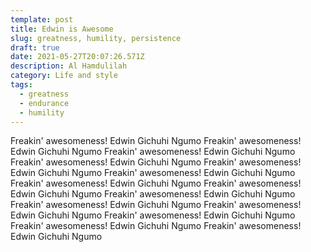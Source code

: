 ```yaml
---
template: post
title: Edwin is Awesome
slug: greatness, humility, persistence
draft: true
date: 2021-05-27T20:07:26.571Z
description: Al Hamdulilah
category: Life and style
tags:
  - greatness
  - endurance
  - humility
---
```

Freakin' awesomeness! Edwin Gichuhi Ngumo Freakin' awesomeness! Edwin Gichuhi Ngumo Freakin' awesomeness! Edwin Gichuhi Ngumo Freakin' awesomeness! Edwin Gichuhi Ngumo Freakin' awesomeness! Edwin Gichuhi Ngumo Freakin' awesomeness! Edwin Gichuhi Ngumo Freakin' awesomeness! Edwin Gichuhi Ngumo Freakin' awesomeness! Edwin Gichuhi Ngumo Freakin' awesomeness! Edwin Gichuhi Ngumo Freakin' awesomeness! Edwin Gichuhi Ngumo Freakin' awesomeness! Edwin Gichuhi Ngumo Freakin' awesomeness! Edwin Gichuhi Ngumo Freakin' awesomeness! Edwin Gichuhi Ngumo Freakin' awesomeness! Edwin Gichuhi Ngumo